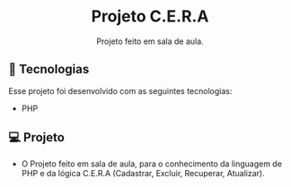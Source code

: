 <h1 align="center">Projeto C.E.R.A</h1>

<p align="center">
  Projeto feito em sala de aula.
</p>

## 🚀 Tecnologias

Esse projeto foi desenvolvido com as seguintes tecnologias:

- PHP

## 💻 Projeto

- O Projeto feito em sala de aula, para o conhecimento da linguagem de PHP e da lógica C.E.R.A (Cadastrar, Excluir, Recuperar, Atualizar).
